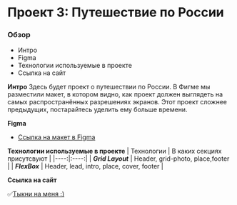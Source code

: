 # Проект 3: Путешествие по России

### Обзор
* Интро
* Figma
* Технологии используемые в проекте
* Ссылка на сайт

**Интро**
Здесь будет проект о путешествии по России.
В Фигме мы разместили макет, в котором видно, как проект должен выглядеть на самых распространённых разрешениях экранов.
Этот проект сложнее предыдущих, постарайтесь уделить ему больше времени.

**Figma**

* [Ссылка на макет в Figma](https://www.figma.com/file/5S2WSbEFL6awjVWJ0NWL8Q/Sprint-3_-Russia-_-desktop-mobile?node-id=28503%3A0)

**Технологии используемые в проекте**
 | Технологии | В каких секциях присутсвуют |
|----:|:----:|
| ***Grid Layout*** |  Header, grid-photo, place,footer | 
| ***FlexBox*** |  Header, lead, intro, place, cover, footer |

**Ссылка на сайт**

:white_check_mark:[Тыкни на меня :)](https://demid3000.github.io/russian-travel/)


